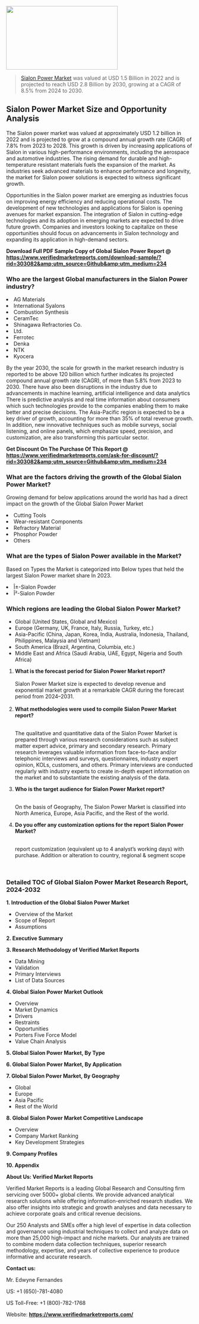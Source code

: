 
<img src="https://ffe5etoiles.com/wp-content/uploads/2024/12/MST1-300x171.png" alt="" width="300" height="171" class="alignnone size-medium wp-image-20088" /><blockquote><p><p><a href="https://www.verifiedmarketreports.com/download-sample/?rid=303082&utm_source=Github&utm_medium=234" target="_blank">Sialon Power Market</a> was valued at USD 1.5 Billion in 2022 and is projected to reach USD 2.8 Billion by 2030, growing at a CAGR of 8.5% from 2024 to 2030.</p></blockquote><p><h2>Sialon Power Market Size and Opportunity Analysis</h2><p>The Sialon power market was valued at approximately USD 1.2 billion in 2022 and is projected to grow at a compound annual growth rate (CAGR) of 7.8% from 2023 to 2028. This growth is driven by increasing applications of Sialon in various high-performance environments, including the aerospace and automotive industries. The rising demand for durable and high-temperature resistant materials fuels the expansion of the market. As industries seek advanced materials to enhance performance and longevity, the market for Sialon power solutions is expected to witness significant growth.</p><p>Opportunities in the Sialon power market are emerging as industries focus on improving energy efficiency and reducing operational costs. The development of new technologies and applications for Sialon is opening avenues for market expansion. The integration of Sialon in cutting-edge technologies and its adoption in emerging markets are expected to drive future growth. Companies and investors looking to capitalize on these opportunities should focus on advancements in Sialon technology and expanding its application in high-demand sectors.</p></p><p class=""><strong>Download Full PDF Sample Copy of Global Sialon Power Report @ <a href="https://www.verifiedmarketreports.com/download-sample/?rid=303082&amp;utm_source=Github&amp;utm_medium=234" target="_blank">https://www.verifiedmarketreports.com/download-sample/?rid=303082&amp;utm_source=Github&amp;utm_medium=234</a></strong></p><h3 id="" class="">Who are the largest Global manufacturers in the Sialon Power industry?</h3><p><li>AG Materials</li><li> International Syalons</li><li> Combustion Synthesis</li><li> CeramTec</li><li> Shinagawa Refractories Co.</li><li> Ltd.</li><li> Ferrotec</li><li> Denka</li><li> NTK</li><li> Kyocera</li></p><div class=""><div class="" dir="" data-message-author-role="" data-message-id="" data-message-model-slug=""><div class=""><div class=""><div class=""><div class="" dir="" data-message-author-role="" data-message-id="" data-message-model-slug=""><div class=""><div class=""><p>By the year 2030, the scale for growth in the market research industry is reported to be above 120 billion which further indicates its projected compound annual growth rate (CAGR), of more than 5.8% from 2023 to 2030. There have also been disruptions in the industry due to advancements in machine learning, artificial intelligence and data analytics There is predictive analysis and real time information about consumers which such technologies provide to the companies enabling them to make better and precise decisions. The Asia-Pacific region is expected to be a key driver of growth, accounting for more than 35% of total revenue growth. In addition, new innovative techniques such as mobile surveys, social listening, and online panels, which emphasize speed, precision, and customization, are also transforming this particular sector.</p><p><strong>Get Discount On The Purchase Of This Report @&nbsp; <a href="https://www.verifiedmarketreports.com/ask-for-discount/?rid=303082&amp;utm_source=Github&amp;utm_medium=234" target="_blank">https://www.verifiedmarketreports.com/ask-for-discount/?rid=303082&amp;utm_source=Github&amp;utm_medium=234</a></strong></p></div></div></div></div></div></div></div></div><h3 id="" class="">What are the factors driving the growth of the Global Sialon Power Market?</h3><p id="" class="">Growing demand for below applications around the world has had a direct impact on the growth of the Global Sialon Power Market</p><p id="" class=""><li>Cutting Tools</li><li> Wear-resistant Components</li><li> Refractory Material</li><li> Phosphor Powder</li><li> Others</li></p><h3 id="" class="">What are the types of Sialon Power available in the Market?</h3><p id="" class="">Based on Types the Market is categorized into Below types that held the largest Sialon Power market share In 2023.</p><p id="" class=""><li>Î±-Sialon Powder</li><li> Î²-Sialon Powder</li></p><h3 id="" class="">Which regions are leading the Global Sialon Power Market?</h3><ul><li>Global (United States, Global and Mexico)</li><li>Europe (Germany, UK, France, Italy, Russia, Turkey, etc.)</li><li>Asia-Pacific (China, Japan, Korea, India, Australia, Indonesia, Thailand, Philippines, Malaysia and Vietnam)</li><li>South America (Brazil, Argentina, Columbia, etc.)</li><li>Middle East and Africa (Saudi Arabia, UAE, Egypt, Nigeria and South Africa)</li></ul><p><ol><li><strong>What is the forecast period for Sialon Power Market report?<br /></strong><br /><span data-sheets-root="1" data-sheets-value="{&quot;1&quot;:2,&quot;2&quot;:&quot;XXXX size is expected to develop revenue and exponential market growth at a remarkable CAGR during the forecast period from 2024&ndash;2030.&quot;}" data-sheets-userformat="{&quot;2&quot;:12674,&quot;4&quot;:{&quot;1&quot;:2,&quot;2&quot;:16776960},&quot;10&quot;:2,&quot;11&quot;:0,&quot;15&quot;:&quot;Arial&quot;,&quot;16&quot;:12}">Sialon Power Market size is expected to develop revenue and exponential market growth at a remarkable CAGR during the forecast period from 2024&ndash;2031.</span><br /><br /></li><li><strong>What methodologies were used to compile Sialon Power Market report?<br /><br /></strong><p>The qualitative and quantitative data of the&nbsp;Sialon Power Market is prepared through various research considerations such as subject matter expert advice, primary and secondary research. Primary research leverages valuable information from face-to-face and/or telephonic interviews and surveys, questionnaires, industry expert opinion, KOLs, customers, and others. Primary interviews are conducted regularly with industry experts to create in-depth expert information on the market and to substantiate the existing analysis of the data.&nbsp;</p></li><li><strong>Who is the target audience for Sialon Power Market report?<br /><br /></strong><p>On the basis of Geography, The&nbsp;Sialon Power Market is classified into North America, Europe, Asia Pacific, and the Rest of the world.</p></li><li><strong>Do you offer any customization options for the report Sialon Power Market?<br /><br /></strong><p>report customization (equivalent up to 4 analyst&rsquo;s working days) with purchase. Addition or alteration to country, regional &amp; segment scope</p><p>&nbsp;</p></li></ol></p><h3 id="" class="">Detailed TOC of Global Sialon Power Market Research Report, 2024-2032</h3><p id="" class=""><strong>1. Introduction of the Global Sialon Power Market</strong></p><ul><li>Overview of the Market</li><li>Scope of Report</li><li>Assumptions</li></ul><p id="" class=""><strong>2. Executive Summary</strong></p><p id="" class=""><strong>3. Research Methodology of&nbsp;Verified Market Reports</strong></p><ul><li>Data Mining</li><li>Validation</li><li>Primary Interviews</li><li>List of Data Sources</li></ul><p id="" class=""><strong>4. Global Sialon Power Market Outlook</strong></p><ul><li>Overview</li><li>Market Dynamics</li><li>Drivers</li><li>Restraints</li><li>Opportunities</li><li>Porters Five Force Model</li><li>Value Chain Analysis</li></ul><p id="" class=""><strong>5. Global Sialon Power Market, By&nbsp;Type</strong></p><p id="" class=""><strong>6. Global Sialon Power Market, By Application</strong></p><p id="" class=""><strong>7. Global Sialon Power Market, By Geography</strong></p><ul><li>Global</li><li>Europe</li><li>Asia Pacific</li><li>Rest of the World</li></ul><p id="" class=""><strong>8. Global Sialon Power Market Competitive Landscape</strong></p><ul><li>Overview</li><li>Company Market Ranking</li><li>Key Development Strategies</li></ul><p id="" class=""><strong>9. Company Profiles</strong></p><p id="" class=""><strong>10. Appendix</strong></p><p id="" class=""><strong>About Us: Verified Market Reports</strong></p><p id="" class="">Verified Market Reports is a leading Global Research and Consulting firm servicing over 5000+ global clients. We provide advanced analytical research solutions while offering information-enriched research studies. We also offer insights into strategic and growth analyses and data necessary to achieve corporate goals and critical revenue decisions.</p><p id="" class="">Our 250 Analysts and SMEs offer a high level of expertise in data collection and governance using industrial techniques to collect and analyze data on more than 25,000 high-impact and niche markets. Our analysts are trained to combine modern data collection techniques, superior research methodology, expertise, and years of collective experience to produce informative and accurate research.</p><p id="" class=""><strong>Contact us:</strong></p><p id="" class="">Mr. Edwyne Fernandes</p><p id="" class="">US: +1 (650)-781-4080</p><p id="" class="">US Toll-Free: +1 (800)-782-1768</p><p id="" class="">Website: <a target="" data-test-app-aware-link=""><strong>https://www.verifiedmarketreports.com/</strong></a></p>
